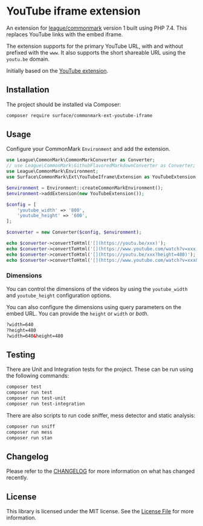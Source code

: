 # YouTube iframe extension

An extension for [league/commonmark](https://github.com/thephpleague/commonmark)
version 1 built using PHP 7.4. This replaces YouTube links with the embed iframe.

The extension supports for the primary YouTube URL, with and without prefixed with
the `www`. It also supports the short shareable URL using the `youtu.be` domain.

Initially based on the [YouTube extension](https://github.com/zoonru/commonmark-ext-youtube-iframe).

## Installation

The project should be installed via Composer:

```bash
composer require surface/commonmark-ext-youtube-iframe
```

## Usage

Configure your CommonMark `Environment` and add the extension.

```php
use League\CommonMark\CommonMarkConverter as Converter;
// use League\CommonMark\GithubFlavoredMarkdownConverter as Converter;
use League\CommonMark\Environment;
use Surface\CommonMark\Ext\YouTubeIframe\Extension as YouTubeExtension;

$environment = Environment::createCommonMarkEnvironment();
$environment->addExtension(new YouTubeExtension());

$config = [
    'youtube_width' => '800',
    'youtube_height' => '600',
];

$converter = new Converter($config, $environment);

echo $converter->convertToHtml('[](https://youtu.be/xxx)');
echo $converter->convertToHtml('[](https://www.youtube.com/watch?v=xxx)');
echo $converter->convertToHtml('[](https://youtu.be/xxx?height=480)');
echo $converter->convertToHtml('[](https://www.youtube.com/watch?v=xxx&width=640)');
```

### Dimensions

You can control the dimensions of the videos by using the `youtube_width` and
`youtube_height` configuration options.

You can also configure the dimensions using query parameters on the embed URL.
You can provide the `height` or `width` or *both*.

```html
?width=640
?height=480
?width=640&height=480
```

## Testing

There are Unit and Integration tests for the project. These can be run using
the following commands:

```bash
composer test
composer run test
composer run test-unit
composer run test-integration
```

There are also scripts to run code sniffer, mess detector and static analysis:

```bash
composer run sniff
composer run mess
composer run stan
```

## Changelog

Please refer to the [CHANGELOG](CHANGELOG.md) for more information on what has
changed recently.

## License

This library is licensed under the MIT license. See the
[License File](LICENSE.md) for more information.
